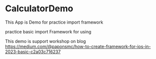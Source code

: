 # CalculatorDemo
This App is Demo for practice import framework 

practice basic import Framework for using

This demo is support workshop on blog https://medium.com/@paponsmc/how-to-create-framework-for-ios-in-2023-basic-c2a03c716237
